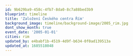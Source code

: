 ```yaml
---
id: 9b629ba9-458c-4fb7-8da0-8c7a88bed3b9
blueprint: timeline
title: 'Založení Českého centra Řím'
background_image: timeline/background-image/2005_rim.jpg
dont_show_month: true
event_date: '2005-01-01'
cities: rim
updated_by: e4babf1b-4519-4d9f-b634-0f0ad139513a
updated_at: 1685518048
---
```

